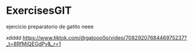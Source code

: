 # ExercisesGIT
ejercicio preparatorio de gatito neee

xdddd
https://www.tiktok.com/@gatooo0o/video/7082920768446975237?_t=8RfMiQEGdPy&_r=1

